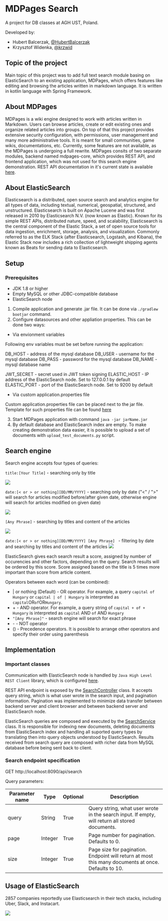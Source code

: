 # MDPages Search

A project for DB classes at AGH UST, Poland.

Developed by:
- Hubert Balcerzak, [@HubertBalcerzak](https://github.com/HubertBalcerzak)
- Krzysztof Widenka, [@krzwid](https://github.com/krzwid)

## Topic of the project
Main topic of this project was to add full text search module basing on ElasticSearch to an existing application, MDPages, which offers features like editing and browsing the articles written in markdown language. It is written in kotlin language with Spring Framework.

## About MDPages
MDPages is a wiki engine designed to work with articles written in Markdown. Users can browse articles, create or edit existing ones and organize related articles into groups. On top of that this project provides extensive security configuration, with permissions, user management and many more administrative tools. It is meant for small communities, game wikis, documentations, etc. Currently, some features are not available, as the MDPages is undergoing a full rewrite. MDPages consits of two separate modules, backend named mdpages-core, which provides REST API, and frontend application, which was not used for this search engine demonstration. REST API documentation in it's current state is available [here](https://mdpages.snet.ovh/apidocs/).

## About ElasticSearch
Elasticsearch is a distributed, open source search and analytics engine for all types of data, including textual, numerical, geospatial, structured, and unstructured. Elasticsearch is built on Apache Lucene and was first released in 2010 by Elasticsearch N.V. (now known as Elastic). Known for its simple REST APIs, distributed nature, speed, and scalability, Elasticsearch is the central component of the Elastic Stack, a set of open source tools for data ingestion, enrichment, storage, analysis, and visualization. Commonly referred to as the ELK Stack (after Elasticsearch, Logstash, and Kibana), the Elastic Stack now includes a rich collection of lightweight shipping agents known as Beats for sending data to Elasticsearch.

## Setup

### Prerequisites
* JDK 1.8 or higher
* Empty MySQL or other JDBC-compatible database
* ElasticSearch node

1. Compile application and generate .jar file. It can be done via `./gradlew bootjar` command.
2. Configure datasources and other appliation properties. This can be done two ways:
* Via envionment variables

Following env variables must be set before running the application:

DB_HOST - address of the mysql database
DB_USER - username for the mysql database
DB_PASS - password for the mysql database
DB_NAME - mysql database name

JWT_SECRET - secret used in JWT token signing
ELASTIC_HOST - IP address of the ElasticSearch node. Set to 127.0.0.1 by default
ELASTIC_PORT - port of the ElasticSearch node. Set to 9200 by default

* Via custom application.properties file 

Custom application.properties file can be placed next to the jar file. Template for such properties file can be found [here](https://github.com/HubertBalcerzak/mdpages-core/blob/master/src/main/resources/application.properties)


3. Start MDPages application with command `java -jar jarName.jar`
4. By default database and ElasticSearch index are empty. To make creating demonstration data easier, it is possible to upload a set of documents with `upload_test_documents.py` script.


## Search engine
Search engine accepts four types of queries:

```title:[Your Title]``` - searching only by title

![](https://pad.snet.ovh/uploads/upload_8c53bb3e74e4465e222b0a92bc2c4401.png)

```date:[< or > or nothing][DD/MM/YYYY]``` - searching only by date ("<" / ">" will search for articles modified before/after given date, otherwise engine will search for articles modified on given date)

![](https://pad.snet.ovh/uploads/upload_51fc740cf6a8dc2dcac6a4c26253cbea.png)

```[Any Phrase]```  - searching by titles and content of the articles

![](https://pad.snet.ovh/uploads/upload_b11738a6645c2b2f44cfdb926303bd97.png)

```date:[< or > or nothing][DD/MM/YYYY] [Any Phrase] ``` - filtering by date and searching by titles and content of the articles
![](https://pad.snet.ovh/uploads/upload_4c1bb38fd1d481712a79a19f8922ee7f.png)


ElasticSearch gives each search result a score, assigned by number of occurencies and other factors, depending on the query. Search results will be ordered by this score. Score assigned based on the title is 5 times more important than score from article content.


Operators between each word (can be combined):
-    | or nothing (Default) - OR operator. For example, a query `capital of Hungary` or `capital | of | Hungary` is interpreted as `capital`OR`of`OR`Hungary`.
- \+ - AND operator. For example, a query string of `capital + of + Hungary` is interpreted as `capital` AND `of` AND `Hungary`
- `"[Any Phrase]"` - search engine will search for exact phrase 
- \-  - NOT operator
- () - Precedence operators. It is possible to arrange other operators and specify their order using parenthesis
## Implementation

### Important classes

Communication with ElasticSearch node is handled by `Java High Level REST Client` library, which is configured [here](https://github.com/HubertBalcerzak/mdpages-core/blob/master/src/main/kotlin/pl/starchasers/mdpages/configutation/ElasticSearchConfiguration.kt).

REST API endpoint is exposed by the [SearchController](https://github.com/HubertBalcerzak/mdpages-core/blob/master/src/main/kotlin/pl/starchasers/mdpages/content/SearchController.kt) class. It accepts query string, which is what user wrote in the search input, and pagination information. Pagination was implemented to minimize data transfer between backend server and client browser and between backend server and ElasticSearch node.

ElasticSearch queries are composed and executed by the [SearchService](https://github.com/HubertBalcerzak/mdpages-core/blob/master/src/main/kotlin/pl/starchasers/mdpages/content/SearchService.kt) class. It is responsible for indexing new documents, deleting documents from ElasticSearch index and handling all suported query types by translating then into query objects understood by ElasticSearch. Results received from search query are composed with richer data from MySQL database before being sent back to client.


### Search endpoint specification

GET http://localhost:8090/api/search

Query parameters:

| Parameter name | Type |Optional| Description |
| -------- | -------- |-| -------- |
| query     | String     |True| Query string, what user wrote in the search input. If empty, will return all stored documents.     |
| page|Integer|True| Page number for pagination. Defaults to 0.|
|size|Integer|True|Page size for pagination. Endpoint will return at most this many documents at once. Defaults to 10.|


## Usage of ElasticSearch
2857 companies reportedly use Elasticsearch in their tech stacks, including Uber, Slack, and Instacart.

![](https://pad.snet.ovh/uploads/upload_9b57fe2acab1dbf8617b983339a6d4ad.png)
